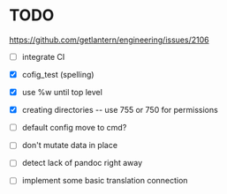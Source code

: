 # TODO
https://github.com/getlantern/engineering/issues/2106
- [ ] integrate CI
- [x] cofig_test (spelling)
- [x] use %w until top level
- [x] creating directories -- use 755 or 750 for permissions
- [ ] default config move to cmd?
- [ ] don't mutate data in place
- [ ] detect lack of pandoc right away
- [ ] implement some basic translation connection

